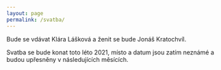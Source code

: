 ```yaml
---
layout: page
permalink: /svatba/
---
```

Bude se vdávat Klára Lášková a ženit se bude Jonáš Kratochvíl.

Svatba se bude konat toto léto 2021, místo a datum jsou zatím neznámé a budou upřesněny v následujících měsících.
